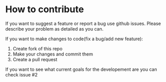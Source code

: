 # How to contribute
If you want to suggest a feature or report a bug use github issues. Please describe your problem as detailed as you can.

If you want to make changes to code(fix a bug/add new feature):
1. Create fork of this repo
2. Make your changes and commit them
3. Create a pull request

If you want to see what current goals for the developement are you can check issue #2